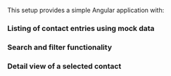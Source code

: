 This setup provides a simple Angular application with:

### Listing of contact entries using mock data
### Search and filter functionality
### Detail view of a selected contact
